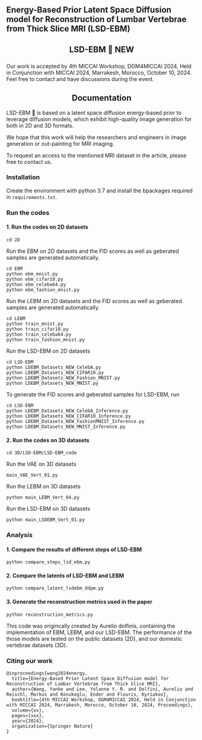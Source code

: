 ## Energy-Based Prior Latent Space Diffusion model for Reconstruction of Lumbar Vertebrae from Thick Slice MRI (LSD-EBM)

## <div align="center">LSD-EBM 🚀 NEW</div>
### 

Our work is accepted by 4th MICCAI Workshop, DGM4MICCAI 2024, Held in Conjunction with MICCAI 2024, Marrakesh, Morocco, October 10, 2024. Feel free to contact and have discussions during the event.


## <div align="center">Documentation</div>

LSD-EBM 🚀 is based on a latent space diffusion energy-based prior to leverage diffusion models, which exhibit high-quality image generation for both in 2D and 3D formats. 

We hope that this work will help the researchers and engineers in image generation or out-painting for MRI imaging.

To request an access to the mentioned MRI dataset in the article, please free to contact us.

### Installation

Create the environment with python 3.7 and install the bpackages required in `requirements.txt`.


### Run the codes

#### 1. Run the codes on 2D datasets

```
cd 2D
```

Run the EBM on 2D datasets and the FID scores as well as geberated samples are generated automatically.

```
cd EBM
python ebm_mnist.py
python ebm_cifar10.py
python ebm_celeba64.py
python ebm_fashion_mnist.py
```

Run the LEBM on 2D datasets and the FID scores as well as geberated samples are generated automatically.

```
cd LEBM
python train_mnist.py
python train_cifar10.py
python train_celeba64.py
python train_fashion_mnist.py
```

Run the LSD-EBM on 2D datasets

```
cd LSD-EBM
python LDEBM_Datasets_NEW_CelebA.py
python LDEBM_Datasets_NEW_CIFAR10.py
python LDEBM_Datasets_NEW_Fashion_MNIST.py
python LDEBM_Datasets_NEW_MNIST.py
```

To generate the FID scores and geberated samples for LSD-EBM, run

```
cd LSD-EBM
python LDEBM_Datasets_NEW_CelebA_Inference.py
python LDEBM_Datasets_NEW_CIFAR10_Inference.py
python LDEBM_Datasets_NEW_FashionMNIST_Inference.py
python LDEBM_Datasets_NEW_MNIST_Inference.py
```

#### 2. Run the codes on 3D datasets

```
cd 3D/LSD-EBM/LSD-EBM_code
```

Run the VAE on 3D datasets

```
main_VAE_Vert_01.py
```

Run the LEBM on 3D datasets

```
python main_LEBM_Vert_04.py
```

Run the LSD-EBM on 3D datasets

```
python main_LSDEBM_Vert_01.py
```

### Analysis


#### 1. Compare the results of different steps of LSD-EBM

```
python compare_steps_lsd_ebm.py
```

#### 2. Compare the latents of LSD-EBM and LEBM

```
python compare_latent_lsdebm_ddpm.py
```

#### 3. Generate the reconstruction metrics used in the paper

```
python reconstruction_metrics.py
```

This code was origincally created by Aurelio dolfinis, containing the implementation of EBM, LEBM, and our LSD-EBM. The performance of the those models are tested on the public datasets (2D), and our domestic vertebrae datasets (3D). 

### Citing our work

```
@inproceedings{wang2024energy,
  title={Energy-Based Prior Latent Space Diffusion model for Reconstruction of Lumbar Vertebrae from Thick Slice MRI},
  author={Wang, Yanke and Lee, Yolanne Y. R. and Dolfini, Aurelio and Reischl, Markus and Konukoglu, Ender and Flouris, Kyriakos},
  booktitle={4th MICCAI Workshop, DGM4MICCAI 2024, Held in Conjunction with MICCAI 2024, Marrakesh, Morocco, October 10, 2024, Proceedings},
  volume={xx},
  pages={xxx},
  year={2024},
  organization={Springer Nature}
}
```
